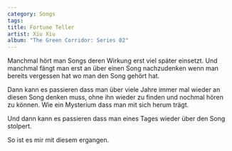 ```yaml
---
category: Songs
tags: 
title: Fortune Teller
artist: Xiu Xiu
album: "The Green Corridor: Series 02"
---
```

Manchmal hört man Songs deren Wirkung erst viel später einsetzt.
Und manchmal fängt man erst an über einen Song nachzudenken wenn man bereits vergessen hat wo man den Song gehört hat.

Dann kann es passieren dass man über viele Jahre immer mal wieder an diesen Song denken muss, ohne ihn wieder zu finden und nochmal hören zu können.
Wie ein Mysterium dass man mit sich herum trägt.

Und dann kann es passieren dass man eines Tages wieder über den Song stolpert.

So ist es mir mit diesem ergangen.
